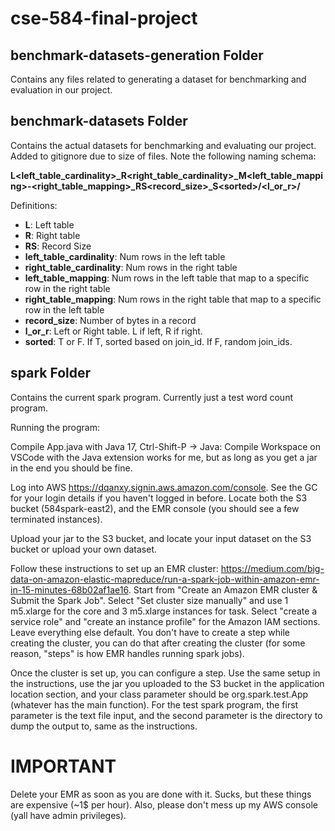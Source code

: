 # cse-584-final-project

## benchmark-datasets-generation Folder
Contains any files related to generating a dataset for benchmarking and evaluation in our project.

## benchmark-datasets Folder
Contains the actual datasets for benchmarking and evaluating our project. Added to gitignore due to size of files. Note the following naming schema:

<strong>L\<left_table_cardinality>_R\<right_table_cardinality>_M\<left_table_mapping>-\<right_table_mapping>_RS\<record_size>_S\<sorted>/\<l_or_r>/</strong>

Definitions:
* <strong>L</strong>: Left table
* <strong>R</strong>: Right table
* <strong>RS</strong>: Record Size
* <strong>left_table_cardinality</strong>: Num rows in the left table
* <strong>right_table_cardinality</strong>: Num rows in the right table
* <strong>left_table_mapping</strong>: Num rows in the left table that map to a specific row in the right table
* <strong>right_table_mapping</strong>: Num rows in the right table that map to a specific row in the left table
* <strong>record_size</strong>: Number of bytes in a record
* <strong>l_or_r</strong>: Left or Right table. L if left, R if right.
* <strong>sorted</strong>: T or F. If T, sorted based on join_id. If F, random join_ids.

## spark Folder
Contains the current spark program. Currently just a test word count program.

Running the program:

Compile App.java with Java 17, Ctrl-Shift-P -> Java: Compile Workspace on VSCode with the Java extension works for me, but as long as you get a jar in the end you should be fine.

Log into AWS https://dqanxy.signin.aws.amazon.com/console. See the GC for your login details if you haven't logged in before. Locate both the S3 bucket (584spark-east2), and the EMR console (you should see a few terminated instances). 

Upload your jar to the S3 bucket, and locate your input dataset on the S3 bucket or upload your own dataset.

Follow these instructions to set up an EMR cluster: https://medium.com/big-data-on-amazon-elastic-mapreduce/run-a-spark-job-within-amazon-emr-in-15-minutes-68b02af1ae16. Start from "Create an Amazon EMR cluster & Submit the Spark Job". Select "Set cluster size manually" and use 1 m5.xlarge for the core and 3 m5.xlarge instances for task. Select "create a service role" and "create an instance profile" for the Amazon IAM sections. Leave everything else default. You don't have to create a step while creating the cluster, you can do that after creating the cluster (for some reason, "steps" is how EMR handles running spark jobs).

Once the cluster is set up, you can configure a step. Use the same setup in the instructions, use the jar you uploaded to the S3 bucket in the application location section, and your class parameter should be org.spark.test.App (whatever has the main function). For the test spark program, the first parameter is the text file input, and the second parameter is the directory to dump the output to, same as the instructions.

# IMPORTANT

Delete your EMR as soon as you are done with it. Sucks, but these things are expensive (~1$ per hour). Also, please don't mess up my AWS console (yall have admin privileges).